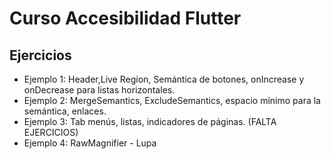 # Curso Accesibilidad Flutter

## Ejercicios

* Ejemplo 1: Header,Live Region, Semántica de botones, onIncrease y onDecrease para listas horizontales.
* Ejemplo 2: MergeSemantics, ExcludeSemantics, espacio mínimo para la semántica, enlaces.
* Ejemplo 3: Tab menús, listas, indicadores de páginas. (FALTA EJERCICIOS)
* Ejemplo 4: RawMagnifier - Lupa